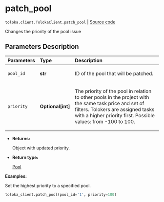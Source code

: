 # patch_pool
`toloka.client.TolokaClient.patch_pool` | [Source code](https://github.com/Toloka/toloka-kit/blob/v1.0.2/src/client/__init__.py#L1591)

Changes the priority of the pool issue

## Parameters Description

| Parameters | Type | Description |
| :----------| :----| :-----------|
`pool_id`|**str**|<p>ID of the pool that will be patched.</p>
`priority`|**Optional\[int\]**|<p>The priority of the pool in relation to other pools in the project with the same task price and set of filters. Tolokers are assigned tasks with a higher priority first. Possible values: from -100 to 100.</p>

* **Returns:**

  Object with updated priority.

* **Return type:**

  [Pool](toloka.client.pool.Pool.md)

**Examples:**

Set the highest priority to a specified pool.

```python
toloka_client.patch_pool(pool_id='1', priority=100)
```
